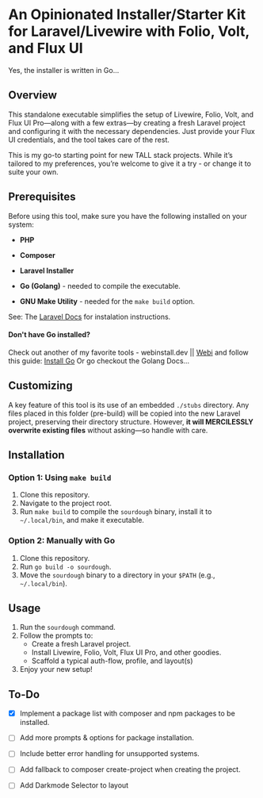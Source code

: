 # An Opinionated Installer/Starter Kit for Laravel/Livewire with Folio, Volt, and Flux UI

Yes, the installer is written in Go...

## Overview

This standalone executable simplifies the setup of Livewire, Folio, Volt, and Flux UI Pro—along with a few extras—by creating a fresh Laravel project and configuring it with the necessary dependencies. Just provide your Flux UI credentials, and the tool takes care of the rest.

This is my go-to starting point for new TALL stack projects. While it’s tailored to my preferences, you’re welcome to give it a try - or change it to suite your own.

## Prerequisites

Before using this tool, make sure you have the following installed on your system:

- **PHP**
- **Composer**
- **Laravel Installer**

- **Go (Golang)** - needed to compile the executable.
- **GNU Make Utility** - needed for the `make build` option.

See: The [Laravel Docs](https://laravel.com/docs/11.x/installation) for instalation instructions.

#### Don't have Go installed?

Check out another of my favorite tools - webinstall.dev || [Webi](https://webinstall.dev/) and follow this guide: [Install Go](https://webinstall.dev/golang/)
Or go checkout the Golang Docs...

## Customizing

A key feature of this tool is its use of an embedded `./stubs` directory. Any files placed in this folder (pre-build) will be copied into the new Laravel project, preserving their directory structure. However, **it will MERCILESSLY overwrite existing files** without asking—so handle with care.

## Installation

### Option 1: Using `make build`

1. Clone this repository.
2. Navigate to the project root.
3. Run `make build` to compile the `sourdough` binary, install it to `~/.local/bin`, and make it executable.

### Option 2: Manually with Go

1. Clone this repository.
2. Run `go build -o sourdough`.
3. Move the `sourdough` binary to a directory in your `$PATH` (e.g., `~/.local/bin`).

## Usage

1. Run the `sourdough` command.
2. Follow the prompts to:
   - Create a fresh Laravel project.
   - Install Livewire, Folio, Volt, Flux UI Pro, and other goodies.
   - Scaffold a typical auth-flow, profile, and layout(s)
3. Enjoy your new setup!

## To-Do

- [x] Implement a package list with composer and npm packages to be installed.
- [ ] Add more prompts & options for package installation.
- [ ] Include better error handling for unsupported systems.
- [ ] Add fallback to composer create-project when creating the project.

- [ ] Add Darkmode Selector to layout
